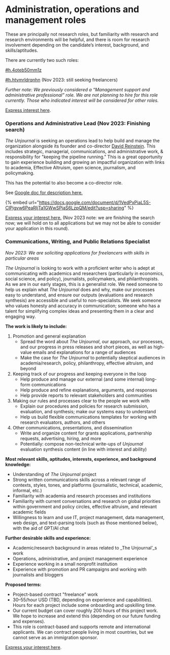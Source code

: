 # Administration, operations and management roles

These are principally not research roles, but familiarity with research and research environments will be helpful, and there is room for research involvement depending on the candidate’s interest, background, and skills/aptitudes.&#x20;

There are currently two such roles:

[#h.4oteb50mm1z](administration-operations-and-management-roles.md#h.4oteb50mm1z "mention")

[#h.htvmrldrqnhn](administration-operations-and-management-roles.md#h.htvmrldrqnhn "mention") (Nov 2023: still seeking freelancers)

_Further note: We previously considered a “Management support and administrative professional” role. We are not planning to hire for this role currently. Those who indicated interest will be considered for other roles._

[Express interest here](https://www.google.com/url?q=https://airtable.com/shrxGwooWtwZqY8cd\&sa=D\&source=editors\&ust=1692112926473191\&usg=AOvVaw388wUH9VVv1Lv5AyWJ5l\_l).

### Operations and Administrative Lead (Nov 2023: Finishing search) <a href="#h.4oteb50mm1z" id="h.4oteb50mm1z"></a>

_The Unjournal_ is seeking an operations lead to help build and manage the organization alongside its founder and co-director [David Reinstein](https://www.davidreinstein.org/). This includes strategic, managerial, communications, and administrative work, & responsibility for "keeping the pipeline running." This is a great opportunity to gain experience building and growing an impactful organization with links to academia, Effective Altruism, open science, journalism, and policymaking.&#x20;

This has the potential to also become a co-director role.

See [Google doc for description here.](https://docs.google.com/document/d/1VedPxPiaL5S-ClPjgvw6PeaRIjTa1GWwSPjaS6LzpQM/edit?usp=sharing)&#x20;

{% embed url="https://docs.google.com/document/d/1VedPxPiaL5S-ClPjgvw6PeaRIjTa1GWwSPjaS6LzpQM/edit?usp=sharing" %}

[Express your interest here.](https://airtable.com/appbPYEw9nURln7Qg/shroeCaOEtXNuspp5) (Nov 2023 note: we are finishing the search now; we will hold on to all applications but we may not be able to consider your application in this round).

### Communications, Writing, and Public Relations Specialist <a href="#h.htvmrldrqnhn" id="h.htvmrldrqnhn"></a>

_Nov 2023: We are soliciting applications for freelancers with skills in particular areas_&#x20;

_The Unjournal_ is looking to work with a proficient writer who is adept at communicating with academics and researchers (particularly in economics, social science, and policy), journalists, policymakers, and philanthropists. As we are in our early stages, this is a generalist role. We need someone to help us explain what _The Unjournal_ does and why, make our processes easy to understand, and ensure our outputs (evaluations and research synthesis) are accessible and useful to non-specialists. We seek someone who values honesty and accuracy in communication; someone who has a talent for simplifying complex ideas and presenting them in a clear and engaging way.

**The work is likely to include:**

1. Promotion and general explanation
   * Spread the word about _The Unjournal_, our approach, our processes, and our progress in press releases and short pieces, as well as high-value emails and explanations for a range of audiences
   * Make the case for _The Unjournal_ to potentially skeptical audiences in academia/research, policy, philanthropy, effective altruism, and beyond
2. Keeping track of our progress and keeping everyone in the loop
   * Help produce and manage our external (and some internal) long-form communications
   * Help produce and refine explanations, arguments, and responses
   * Help provide reports to relevant stakeholders and communities
3. Making our rules and processes clear to the people we work with
   * Explain our procedures and policies for research submission, evaluation, and synthesis; make our systems easy to understand &#x20;
   * Help us build flexible communications templates for working with research evaluators, authors, and others
4. Other communications, presentations, and dissemination
   * Write and organize content for grants applications, partnership requests, advertising, hiring, and more
   * Potentially: compose non-technical write-ups of _Unjournal_ evaluation synthesis content (in line with interest and ability)

**Most relevant skills, aptitudes, interests, experience, and background knowledge:**&#x20;

* Understanding of _The Unjournal_ project
* Strong written communications skills across a relevant range of contexts, styles, tones, and platforms (journalistic, technical, academic, informal, etc.)
* Familiarity with academia and research processes and institutions
* Familiarity with current conversations and research on global priorities within government and policy circles, effective altruism, and relevant academic fields
* Willingness to learn and use IT, project management, data management, web design, and text-parsing tools (such as those mentioned below), with the aid of GPT/AI chat

**Further desirable skills and experience:**

* Academic/research background in areas related to _The Unjournal’_s work
* Operations, administrative, and project management experience
* Experience working in a small nonprofit institution
* Experience with promotion and PR campaigns and working with journalists and bloggers

**Proposed terms:**

* Project-based contract "freelance" work
* $30–$55/hour USD (TBD, depending on experience and capabilities). Hours for each project include some onboarding and upskilling time.
* Our current budget can cover roughly 200 hours of this project work. We hope to increase and extend this (depending on our future funding and expenses).
* This role is contract-based and supports remote and international applicants. We can contract people living in most countries, but we cannot serve as an immigration sponsor.

[Express your interest here](https://www.google.com/url?q=https://airtable.com/shrxGwooWtwZqY8cd\&sa=D\&source=editors\&ust=1692112926473191\&usg=AOvVaw388wUH9VVv1Lv5AyWJ5l\_l).
